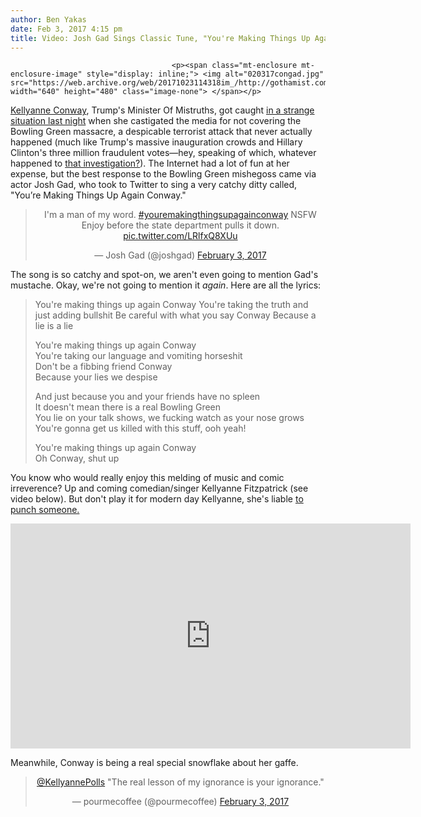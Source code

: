 ```yaml
---
author: Ben Yakas
date: Feb 3, 2017 4:15 pm
title: Video: Josh Gad Sings Classic Tune, "You're Making Things Up Again Conway"
---
```


	
										<p><span class="mt-enclosure mt-enclosure-image" style="display: inline;"> <img alt="020317congad.jpg" src="https://web.archive.org/web/20171023114318im_/http://gothamist.com/attachments/byakas/020317congad.jpg" width="640" height="480" class="image-none"> </span></p>

<p><a href="https://web.archive.org/web/20171023114318/http://gothamist.com/tags/kellyanneconway">Kellyanne Conway</a>, Trump&apos;s Minister Of Mistruths, got caught <a href="https://web.archive.org/web/20171023114318/http://gothamist.com/2017/02/03/kellyanne_conway_never_forge_it.php">in a strange situation last night</a> when she castigated the media for not covering the Bowling Green massacre, a despicable terrorist attack that never actually happened (much like Trump&apos;s massive inauguration crowds and Hillary Clinton&apos;s three million fraudulent votes&#x2014;hey, speaking of which, whatever happened to <a href="https://web.archive.org/web/20171023114318/http://gothamist.com/2017/01/26/president_is_delusional_nbd.php">that investigation?</a>). The Internet had a lot of fun at her expense, but the best response to the Bowling Green mishegoss came via actor Josh Gad, who took to Twitter to sing a very catchy ditty called, &quot;You&#x2019;re Making Things Up Again Conway.&quot;</p>

<center><blockquote class="twitter-tweet" data-lang="en"><p lang="en" dir="ltr">I&apos;m a man of my word. <a href="https://web.archive.org/web/20171023114318/https://twitter.com/hashtag/youremakingthingsupagainconway?src=hash">#youremakingthingsupagainconway</a> NSFW Enjoy before the state department pulls it down. <a href="https://web.archive.org/web/20171023114318/https://t.co/LRlfxQ8XUu">pic.twitter.com/LRlfxQ8XUu</a></p>&#x2014; Josh Gad (@joshgad) <a href="https://web.archive.org/web/20171023114318/https://twitter.com/joshgad/status/827561109095927808">February 3, 2017</a></blockquote>
<script async src="//web.archive.org/web/20171023114318js_/http://platform.twitter.com/widgets.js" charset="utf-8"></script></center>

<p>The song is so catchy and spot-on, we aren&apos;t even going to mention Gad&apos;s mustache. Okay, we&apos;re not going to mention it <em>again</em>. Here are all the lyrics:</p>

<blockquote>You&apos;re making things up again Conway
You&apos;re taking the truth and just adding bullshit
Be careful with what you say Conway
Because a lie is a lie

<p>You&apos;re making things up again Conway<br>
You&apos;re taking our language and vomiting horseshit<br>
Don&apos;t be a fibbing friend Conway<br>
Because your lies we despise</p>

<p>And just because you and your friends have no spleen<br>
It doesn&apos;t mean there is a real Bowling Green<br>
You lie on your talk shows, we fucking watch as your nose grows<br>
You&apos;re gonna get us killed with this stuff, ooh yeah! </p>

<p>You&apos;re making things up again Conway<br>
Oh Conway, shut up</p></blockquote><p></p>

<p>You know who would really enjoy this melding of music and comic irreverence? Up and coming comedian/singer Kellyanne Fitzpatrick (see video below). But don&apos;t play it for modern day Kellyanne, she&apos;s liable <a href="https://web.archive.org/web/20171023114318/http://nymag.com/daily/intelligencer/2017/01/kellyanne-conway-reportedly-punched-a-man-at-inaugural-ball.html">to punch someone.</a></p>

<p><iframe width="640" height="360" src="https://web.archive.org/web/20171023114318if_/https://www.youtube.com/embed/kKFUL_dksUA" frameborder="0" allowfullscreen></iframe></p>

<p>Meanwhile, Conway is being a real special snowflake about her gaffe.</p>

<center><blockquote class="twitter-tweet" data-lang="en"><p lang="en" dir="ltr"><a href="https://web.archive.org/web/20171023114318/https://twitter.com/KellyannePolls">@KellyannePolls</a> &quot;The real lesson of my ignorance is your ignorance.&quot;</p>&#x2014; pourmecoffee (@pourmecoffee) <a href="https://web.archive.org/web/20171023114318/https://twitter.com/pourmecoffee/status/827586767436050435">February 3, 2017</a></blockquote>
<script async src="//web.archive.org/web/20171023114318js_/http://platform.twitter.com/widgets.js" charset="utf-8"></script></center>					
										
									
				